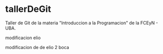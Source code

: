 # tallerDeGit

Taller de Git de la materia "Introduccion a la Programacion" de la FCEyN - UBA.

modificacion elio

modificacion de de elio 2 boca
